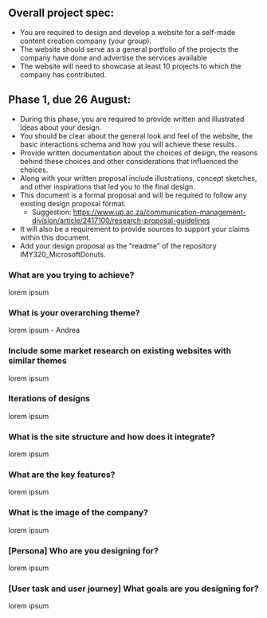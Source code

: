## Overall project spec:
* You are required to design and develop a website for a self-made content creation company (your group).
* The website should serve as a general portfolio of the projects the company have done and advertise the services available
* The website will need to showcase at least 10 projects to which the company has contributed.

## Phase 1, due 26 August:
* During this phase, you are required to provide written and illustrated ideas about your design.
* You should be clear about the general look and feel of the website, the basic interactions schema and how you will achieve these results.
* Provide written documentation about the choices of design, the reasons behind these choices and other considerations that influenced the choices.
* Along with your written proposal include illustrations, concept sketches, and other inspirations that led you to the final design.
* This document is a formal proposal and will be required to follow any existing design proposal format.
  * Suggestion: https://www.up.ac.za/communication-management-division/article/2417100/research-proposal-guidelines
* It will also be a requirement to provide sources to support your claims within this document.
* Add your design proposal as the “readme” of the repository IMY320_MicrosoftDonuts. 

### What are you trying to achieve?
lorem ipsum

### What is your overarching theme?
lorem ipsum - Andrea

### Include some market research on existing websites with similar themes
lorem ipsum

### Iterations of designs
lorem ipsum

### What is the site structure and how does it integrate?
lorem ipsum

### What are the key features?
lorem ipsum

### What is the image of the company?
lorem ipsum

### [Persona] Who are you designing for?
lorem ipsum

### [User task and user journey] What goals are you designing for?
lorem ipsum
